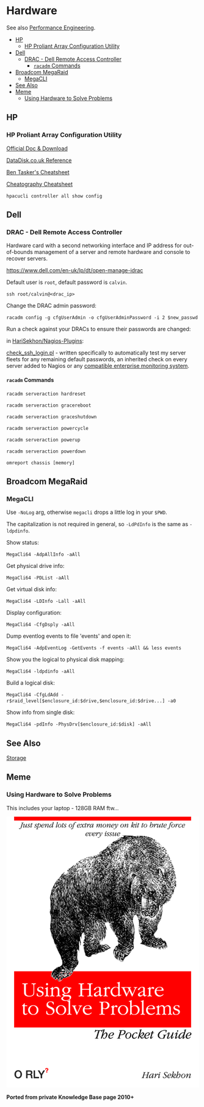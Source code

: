 # Hardware

See also [Performance Engineering](performance.md).

<!-- INDEX_START -->

- [HP](#hp)
  - [HP Proliant Array Configuration Utility](#hp-proliant-array-configuration-utility)
- [Dell](#dell)
  - [DRAC - Dell Remote Access Controller](#drac---dell-remote-access-controller)
    - [`racadm` Commands](#racadm-commands)
- [Broadcom MegaRaid](#broadcom-megaraid)
  - [MegaCLI](#megacli)
- [See Also](#see-also)
- [Meme](#meme)
  - [Using Hardware to Solve Problems](#using-hardware-to-solve-problems)

<!-- INDEX_END -->

## HP

### HP Proliant Array Configuration Utility

[Official Doc & Download](https://support.hpe.com/hpesc/public/docDisplay?docId=c02759395&docLocale=en_US)

[DataDisk.co.uk Reference](http://www.datadisk.co.uk/html_docs/redhat/hpacucli.htm)

[Ben Tasker's Cheatsheet](https://snippets.bentasker.co.uk/page-1708021003-HPACUCLI-Cheat-Sheet-BASH.html)

[Cheatography Cheatsheet](https://cheatography.com/the-iceman-blog/cheat-sheets/hpacucli/)

```shell
hpacucli controller all show config
```

## Dell

### DRAC - Dell Remote Access Controller

Hardware card with a second networking interface and IP address for out-of-bounds management of a server
and remote hardware and console to recover servers.

<https://www.dell.com/en-uk/lp/dt/open-manage-idrac>

Default user is `root`, default password is `calvin`.

```shell
ssh root/calvin@<drac_ip>
```

Change the DRAC admin password:

```shell
racadm config -g cfgUserAdmin -o cfgUserAdminPassword -i 2 $new_passwd
```

Run a check against your DRACs to ensure their passwords are changed:

in [HariSekhon/Nagios-Plugins](https://github.com/HariSekhon/Nagios-Plugins):

[check_ssh_login.pl](https://github.com/HariSekhon/Nagios-Plugins/blob/master/check_ssh_login.pl) - written specifically to automatically test my server fleets for any remaining default passwords, an inherited check on every server added to Nagios or any [compatible enterprise monitoring system](https://github.com/HariSekhon/Nagios-Plugins#enterprise-monitoring-systems).

#### `racadm` Commands

```shell
racadm serveraction hardreset
```

```shell
racadm serveraction gracereboot
```

```shell
racadm serveraction graceshutdown
```

```shell
racadm serveraction powercycle
```

```shell
racadm serveraction powerup
```

```shell
racadm serveraction powerdown
```

```shell
omreport chassis [memory]
```

## Broadcom MegaRaid

### MegaCLI

Use `-NoLog` arg, otherwise `megacli` drops a little log in your `$PWD`.

The capitalization is not required in general, so `-LdPdInfo` is the same as `-ldpdinfo`.

Show status:

```shell
MegaCli64 -AdpAllInfo -aAll
```

Get physical drive info:

```shell
MegaCli64 -PDList -aAll
```

Get virtual disk info:

```shell
MegaCli64 -LDInfo -Lall -aAll
```

Display configuration:

```shell
MegaCli64 -CfgDsply -aAll
```

Dump eventlog events to file 'events' and open it:

```shell
MegaCli64 -AdpEventLog -GetEvents -f events -aAll && less events
```

Show you the logical to physical disk mapping:

```shell
MegaCli64 -ldpdinfo -aAll
```

Build a logical disk:

```shell
MegaCli64 -CfgLdAdd -r$raid_level[$enclosure_id:$drive,$enclosure_id:$drive...] -a0
```

Show info from single disk:

```shell
MegaCli64 -pdInfo -PhysDrv[$enclosure_id:$disk] -aAll
```

## See Also

[Storage](storage.md)

## Meme

### Using Hardware to Solve Problems

This includes your laptop - 128GB RAM ftw...

![Using Hardware to Solve Problems](images/orly_using_hardware_to_solve_problems.png)

**Ported from private Knowledge Base page 2010+**
